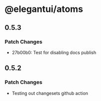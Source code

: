 # @elegantui/atoms

## 0.5.3

### Patch Changes

- 27b00b0: Test for disabling docs publish

## 0.5.2

### Patch Changes

- Testing out changesets github action
